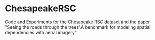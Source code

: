 # ChesapeakeRSC
Code and Experiments for the Chesapeake RSC dataset and the paper "Seeing the roads through the trees:\\A benchmark for modeling spatial dependencies with aerial imagery"

